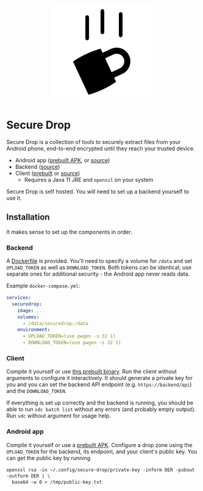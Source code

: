 <p align="center">
  <img src="logo.svg" />
</p>

# Secure Drop

Secure Drop is a collection of tools to securely extract files from your Android phone, end-to-end encrypted until they reach your trusted device.

 * Android app ([prebuilt APK](https://github.com/pb-/secure-drop/raw/master/binaries/securedrop.apk), or [source](android))
 * Backend ([source](backend))
 * Client ([prebuilt](https://github.com/pb-/secure-drop/raw/master/binaries/sdc) or [source](client))
   * Requires a Java 11 JRE and `openssl` on your system

Secure Drop is self hosted. You will need to set up a backend yourself to use it.


## Installation

It makes sense to set up the components in order.


### Backend

A [Dockerfile](backend/Dockerfile) is provided. You'll need to specify a volume for `/data` and set `UPLOAD_TOKEN` as well as `DOWNLOAD_TOKEN`. Both tokens can be identical; use separate ones for additional security - the Android app never reads data.

Example `docker-compose.yml`:

```yaml
services:
  securedrop:
    image: ...
    volumes:
      - /data/securedrop:/data
    environment:
      - UPLOAD_TOKEN=(use pwgen -s 32 1)
      - DOWNLOAD_TOKEN=(use pwgen -s 32 1)
```


### Client

Compile it yourself or use [this prebuilt binary](https://github.com/pb-/secure-drop/raw/master/binaries/sdc). Run the client without arguments to configure it interactively. It should generate a private key for you and you can set the backend API endpoint (e.g. `https://backend/api`) and the `DOWNLOAD_TOKEN`.

If everything is set up correctly and the backend is running, you should be able to run `sdc batch list` without any errors (and probably empty output). Run `sdc` without argument for usage help.


### Android app

Compile it yourself or use a [prebuilt APK](https://github.com/pb-/secure-drop/raw/master/binaries/securedrop.apk). Configure a drop zone using the `UPLOAD_TOKEN` for the backend, its endpoint, and your client's public key. You can get the public key by running

```
openssl rsa -in ~/.config/secure-drop/private-key -inform DER -pubout -outform DER | \
  base64 -w 0 > /tmp/public-key.txt
```
